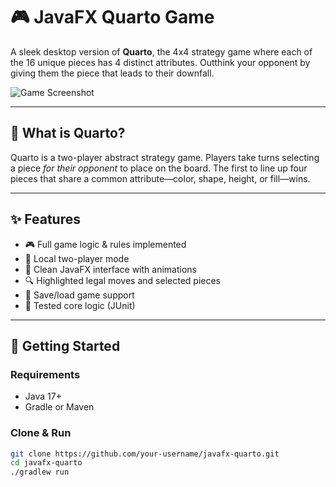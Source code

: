 # 🎮 JavaFX Quarto Game

A sleek desktop version of **Quarto**, the 4x4 strategy game where each of the 16 unique pieces has 4 distinct attributes. Outthink your opponent by giving them the piece that leads to their downfall.

![Game Screenshot](screenshots/board.png)

---

## 🧠 What is Quarto?

Quarto is a two-player abstract strategy game. Players take turns selecting a piece *for their opponent* to place on the board. The first to line up four pieces that share a common attribute—color, shape, height, or fill—wins.

---

## ✨ Features

- 🎮 Full game logic & rules implemented  
- 👤 Local two-player mode  
- 🎨 Clean JavaFX interface with animations  
- 🔍 Highlighted legal moves and selected pieces  
- 💾 Save/load game support  
- 🧪 Tested core logic (JUnit)

---

## 🚀 Getting Started

### Requirements

- Java 17+
- Gradle or Maven

### Clone & Run

```bash
git clone https://github.com/your-username/javafx-quarto.git
cd javafx-quarto
./gradlew run
